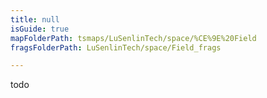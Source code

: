 ```yaml
---
title: null
isGuide: true
mapFolderPath: tsmaps/LuSenlinTech/space/%CE%9E%20Field
fragsFolderPath: LuSenlinTech/space/Field_frags

---
```



<!-- tsGuideRenderComment {"guide":{"id":"yAZP9A2HV","path":"LuSenlinTech/space","fragmentFolderPath":"LuSenlinTech/space/Field_frags"},"fragment":{"id":"yAZP9A2HV","topLevelMapKey":"s7LPnd2Oy","mapKeyChain":"s7LPnd2Oy","guideID":"yAZP9A17R","guidePath":"c:/GitHub/MuddySpud/MuddySpud.github.io/tsmaps/LuSenlinTech/space/Field.tsmap","chartKey":"s7LPnd2Oy","isLeaf":true,"options":[]}} -->

todo
